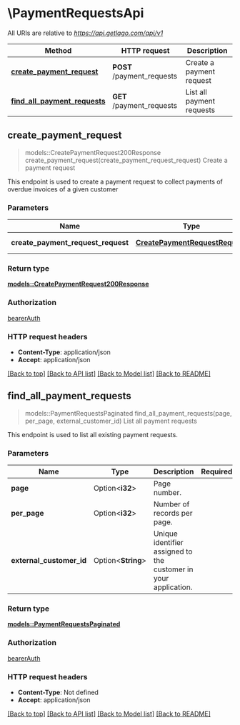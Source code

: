 # \PaymentRequestsApi

All URIs are relative to *https://api.getlago.com/api/v1*

Method | HTTP request | Description
------------- | ------------- | -------------
[**create_payment_request**](PaymentRequestsApi.md#create_payment_request) | **POST** /payment_requests | Create a payment request
[**find_all_payment_requests**](PaymentRequestsApi.md#find_all_payment_requests) | **GET** /payment_requests | List all payment requests



## create_payment_request

> models::CreatePaymentRequest200Response create_payment_request(create_payment_request_request)
Create a payment request

This endpoint is used to create a payment request to collect payments of overdue invoices of a given customer

### Parameters


Name | Type | Description  | Required | Notes
------------- | ------------- | ------------- | ------------- | -------------
**create_payment_request_request** | [**CreatePaymentRequestRequest**](CreatePaymentRequestRequest.md) | PaymentRequest payload | [required] |

### Return type

[**models::CreatePaymentRequest200Response**](createPaymentRequest_200_response.md)

### Authorization

[bearerAuth](../README.md#bearerAuth)

### HTTP request headers

- **Content-Type**: application/json
- **Accept**: application/json

[[Back to top]](#) [[Back to API list]](../README.md#documentation-for-api-endpoints) [[Back to Model list]](../README.md#documentation-for-models) [[Back to README]](../README.md)


## find_all_payment_requests

> models::PaymentRequestsPaginated find_all_payment_requests(page, per_page, external_customer_id)
List all payment requests

This endpoint is used to list all existing payment requests.

### Parameters


Name | Type | Description  | Required | Notes
------------- | ------------- | ------------- | ------------- | -------------
**page** | Option<**i32**> | Page number. |  |
**per_page** | Option<**i32**> | Number of records per page. |  |
**external_customer_id** | Option<**String**> | Unique identifier assigned to the customer in your application. |  |

### Return type

[**models::PaymentRequestsPaginated**](PaymentRequestsPaginated.md)

### Authorization

[bearerAuth](../README.md#bearerAuth)

### HTTP request headers

- **Content-Type**: Not defined
- **Accept**: application/json

[[Back to top]](#) [[Back to API list]](../README.md#documentation-for-api-endpoints) [[Back to Model list]](../README.md#documentation-for-models) [[Back to README]](../README.md)

